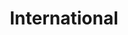 ---
title: International
name: International
gid: international
photo_url: /resources/csiro-logo.png
---